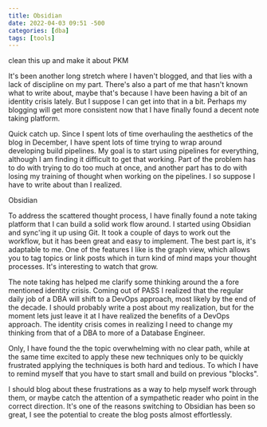 ```yaml
---
title: Obsidian
date: 2022-04-03 09:51 -500
categories: [dba]
tags: [tools]
---
```


clean this up and make it about PKM

It's been another long stretch where I haven't blogged, and that lies with a lack of discipline on my part. There's also a part of me that hasn't known what to write about, maybe that's because I have been having a bit of an identity crisis lately. But I suppose I can get into that in a bit. Perhaps my blogging will get more consistent now that I have finally found a decent note taking platform.

Quick catch up. Since I spent lots of time overhauling the aesthetics of the blog in December, I have spent lots of time trying to wrap around developing build pipelines. My goal is to start using pipelines for everything, although I am finding it difficult to get that working. Part of the problem has to do with trying to do too much at once, and another part has to do with losing my training of thought when working on the pipelines. I so suppose I have to write about than I realized.

Obsidian

To address the scattered thought process, I have finally found a note taking platform that I can build a solid work flow around. I started using Obsidian and sync'ing it up using Git. It took a couple of days to work out the workflow, but it has been great and easy to implement. The best part is, it's adaptable to me. One of the features I like is the graph view, which allows you to tag topics or link posts which in turn kind of mind maps your thought processes. It's interesting to watch that grow.

The note taking has helped me clarify some thinking around the a fore mentioned identity crisis. Coming out of PASS I realized that the regular daily job of a DBA will shift to a DevOps approach, most likely by the end of the decade. I should probably write a post about my realization, but for the moment lets just leave it at I have realized the benefits of a DevOps approach. The identity crisis comes in realizing I need to change my thinking from that of a DBA to more of a Database Engineer.

Only, I have found the the topic overwhelming with no clear path, while at the same time excited to apply these new techniques only to be quickly frustrated applying the techniques is both hard and tedious. To which I have to remind myself that you have to start small and build on previous "blocks".

I should blog about these frustrations as a way to help myself work through them, or maybe catch the attention of a sympathetic reader who point in the correct direction. It's one of the reasons switching to Obsidian has been so great, I see the potential to create the blog posts almost effortlessly.
